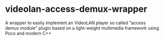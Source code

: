 videolan-access-demux-wrapper
=============================

A wrapper to easily implement an VideoLAN player so called "access demux module" plugin based on a light-weight multimedia framework using Poco and modern C++
